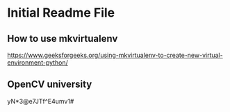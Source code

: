 # Initial Readme File
## How to use mkvirtualenv
https://www.geeksforgeeks.org/using-mkvirtualenv-to-create-new-virtual-environment-python/

## OpenCV university
yN*3@e7JTf^E4umv1#

